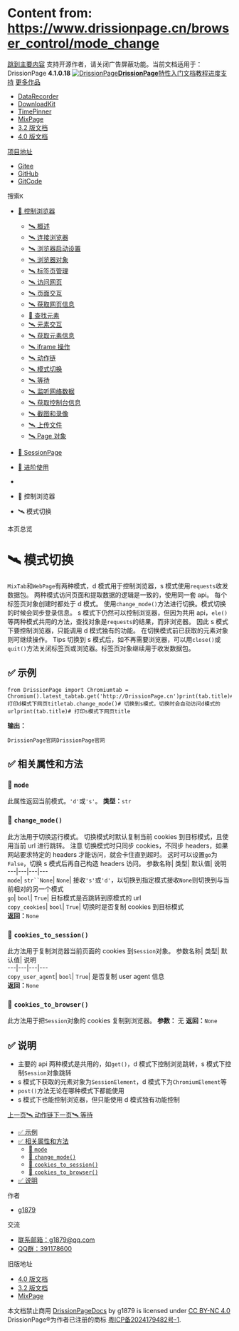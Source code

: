 # Content from: https://www.drissionpage.cn/browser_control/mode_change

[跳到主要内容](https://www.drissionpage.cn/browser_control/mode_change#__docusaurus_skipToContent_fallback)
支持开源作者，请关闭广告屏蔽功能。当前文档适用于：DrissionPage **4.1.0.18**
[![DrissionPage](https://www.drissionpage.cn/img/color_logo.png)**DrissionPage**](https://www.drissionpage.cn/)[特性](https://www.drissionpage.cn/features/4.1)[入门](https://www.drissionpage.cn/get_start/installation)[文档](https://www.drissionpage.cn/browser_control/intro)[教程](https://www.drissionpage.cn/tutorials/xingqiu)[进度](https://www.drissionpage.cn/versions/4.1.x)[支持](https://www.drissionpage.cn/support)
[更多作品](https://www.drissionpage.cn/browser_control/mode_change)
  * [DataRecorder](https://drissionpage.cn/DataRecorderDocs)
  * [DownloadKit](https://drissionpage.cn/DownloadKitDocs)
  * [TimePinner](https://drissionpage.cn/TimePinnerDocs)
  * [MixPage](https://drissionpage.cn/MixPageDocs)
  * [3.2 版文档](https://mall.bilibili.com/neul-next/detailuniversal/detail.html?isMerchant=1&page=detailuniversal_detail&saleType=10&itemsId=12019346&loadingShow=1&noTitleBar=1&msource=merchant_share)
  * [4.0 版文档](https://mall.bilibili.com/neul-next/detailuniversal/detail.html?isMerchant=1&page=detailuniversal_detail&saleType=10&itemsId=12020073&loadingShow=1&noTitleBar=1&msource=merchant_share)


[项目地址](https://www.drissionpage.cn/browser_control/mode_change)
  * [Gitee](https://gitee.com/g1879/DrissionPage)
  * [GitHub](https://github.com/g1879/DrissionPage)
  * [GitCode](https://gitcode.com/g1879/DrissionPage)


搜索`K`
  * [🚀 控制浏览器](https://www.drissionpage.cn/browser_control/mode_change)
    * [🛰️ 概述](https://www.drissionpage.cn/browser_control/intro)
    * [🛰️ 连接浏览器](https://www.drissionpage.cn/browser_control/connect_browser)
    * [🛰️ 浏览器启动设置](https://www.drissionpage.cn/browser_control/browser_options)
    * [🛰️ 浏览器对象](https://www.drissionpage.cn/browser_control/browser_object)
    * [🛰️ 标签页管理](https://www.drissionpage.cn/browser_control/tabs)
    * [🛰️ 访问网页](https://www.drissionpage.cn/browser_control/visit)
    * [🛰️ 页面交互](https://www.drissionpage.cn/browser_control/page_operation)
    * [🛰️ 获取网页信息](https://www.drissionpage.cn/browser_control/get_page_info)
    * [🔎 查找元素](https://www.drissionpage.cn/browser_control/mode_change)
    * [🛰️ 元素交互](https://www.drissionpage.cn/browser_control/ele_operation)
    * [🛰️ 获取元素信息](https://www.drissionpage.cn/browser_control/get_ele_info)
    * [🛰️ iframe 操作](https://www.drissionpage.cn/browser_control/iframe)
    * [🛰️ 动作链](https://www.drissionpage.cn/browser_control/actions)
    * [🛰️ 模式切换](https://www.drissionpage.cn/browser_control/mode_change)
    * [🛰️ 等待](https://www.drissionpage.cn/browser_control/waiting)
    * [🛰️ 监听网络数据](https://www.drissionpage.cn/browser_control/listener)
    * [🛰️ 获取控制台信息](https://www.drissionpage.cn/browser_control/console)
    * [🛰️ 截图和录像](https://www.drissionpage.cn/browser_control/screen)
    * [🛰️ 上传文件](https://www.drissionpage.cn/browser_control/upload)
    * [🛰️ Page 对象](https://www.drissionpage.cn/browser_control/pages)
  * [🛫 SessionPage](https://www.drissionpage.cn/browser_control/mode_change)
  * [🧰 进阶使用](https://www.drissionpage.cn/browser_control/mode_change)


  * [](https://www.drissionpage.cn/)
  * 🚀 控制浏览器
  * 🛰️ 模式切换


本页总览
# 🛰️ 模式切换
`MixTab`和`WebPage`有两种模式，d 模式用于控制浏览器，s 模式使用`requests`收发数据包。
两种模式访问页面和提取数据的逻辑是一致的，使用同一套 api。
每个标签页对象创建时都处于 d 模式。
使用`change_mode()`方法进行切换。模式切换的时候会同步登录信息。
s 模式下仍然可以控制浏览器，但因为共用 api，`ele()`等两种模式共用的方法，查找对象是`requests`的结果，而非浏览器。
因此 s 模式下要控制浏览器，只能调用 d 模式独有的功能。
在切换模式前已获取的元素对象则可继续操作。
Tips
切换到 s 模式后，如不再需要浏览器，可以用`close()`或`quit()`方法关闭标签页或浏览器。标签页对象继续用于收发数据包。
## ✅️️ 示例[​](https://www.drissionpage.cn/browser_control/mode_change#️️-示例 "✅️️ 示例的直接链接")
```
from DrissionPage import Chromiumtab = Chromium().latest_tabtab.get('http://DrissionPage.cn')print(tab.title)# 打印d模式下网页titletab.change_mode()# 切换到s模式，切换时会自动访问d模式的urlprint(tab.title)# 打印s模式下网页title
```

**输出：**
```
DrissionPage官网DrissionPage官网
```

## ✅️️ 相关属性和方法[​](https://www.drissionpage.cn/browser_control/mode_change#️️-相关属性和方法 "✅️️ 相关属性和方法的直接链接")
### 📌️ `mode`[​](https://www.drissionpage.cn/browser_control/mode_change#️-mode "️-mode的直接链接")
此属性返回当前模式。`'d'`或`'s'`。
**类型：**`str`
### 📌 `change_mode()`[​](https://www.drissionpage.cn/browser_control/mode_change#-change_mode "-change_mode的直接链接")
此方法用于切换运行模式。
切换模式时默认复制当前 cookies 到目标模式，且使用当前 url 进行跳转。
注意
切换模式时只同步 cookies，不同步 headers，如果网站要求特定的 headers 才能访问，就会卡住直到超时。 这时可以设置`go`为`False`，切换 s 模式后再自己构造 headers 访问。
参数名称| 类型| 默认值| 说明  
---|---|---|---  
`mode`| `str``None`| `None`| 接收`'s'`或`'d'`，以切换到指定模式接收`None`则切换到与当前相对的另一个模式  
`go`| `bool`| `True`| 目标模式是否跳转到原模式的 url  
`copy_cookies`| `bool`| `True`| 切换时是否复制 cookies 到目标模式  
**返回：**`None`
### 📌 `cookies_to_session()`[​](https://www.drissionpage.cn/browser_control/mode_change#-cookies_to_session "-cookies_to_session的直接链接")
此方法用于复制浏览器当前页面的 cookies 到`Session`对象。
参数名称| 类型| 默认值| 说明  
---|---|---|---  
`copy_user_agent`| `bool`| `True`| 是否复制 user agent 信息  
**返回：**`None`
### 📌 `cookies_to_browser()`[​](https://www.drissionpage.cn/browser_control/mode_change#-cookies_to_browser "-cookies_to_browser的直接链接")
此方法用于把`Session`对象的 cookies 复制到浏览器。
**参数：** 无
**返回：**`None`
## ✅️️ 说明[​](https://www.drissionpage.cn/browser_control/mode_change#️️-说明 "✅️️ 说明的直接链接")
  * 主要的 api 两种模式是共用的，如`get()`，d 模式下控制浏览跳转，s 模式下控制`Session`对象跳转
  * s 模式下获取的元素对象为`SessionElement`，d 模式下为`ChromiumElement`等
  * `post()`方法无论在哪种模式下都能使用
  * s 模式下也能控制浏览器，但只能使用 d 模式独有功能控制


[上一页🛰️ 动作链](https://www.drissionpage.cn/browser_control/actions)[下一页🛰️ 等待](https://www.drissionpage.cn/browser_control/waiting)
  * [✅️️ 示例](https://www.drissionpage.cn/browser_control/mode_change#️️-示例)
  * [✅️️ 相关属性和方法](https://www.drissionpage.cn/browser_control/mode_change#️️-相关属性和方法)
    * [📌️ `mode`](https://www.drissionpage.cn/browser_control/mode_change#️-mode)
    * [📌 `change_mode()`](https://www.drissionpage.cn/browser_control/mode_change#-change_mode)
    * [📌 `cookies_to_session()`](https://www.drissionpage.cn/browser_control/mode_change#-cookies_to_session)
    * [📌 `cookies_to_browser()`](https://www.drissionpage.cn/browser_control/mode_change#-cookies_to_browser)
  * [✅️️ 说明](https://www.drissionpage.cn/browser_control/mode_change#️️-说明)


作者
  * [g1879](https://gitee.com/g1879)


交流
  * [联系邮箱：g1879@qq.com](https://www.drissionpage.cn/browser_control/mode_change)
  * [QQ群：391178600](https://www.drissionpage.cn/browser_control/mode_change)


旧版地址
  * [4.0 版文档](https://mall.bilibili.com/neul-next/detailuniversal/detail.html?isMerchant=1&page=detailuniversal_detail&saleType=10&itemsId=12020073&loadingShow=1&noTitleBar=1&msource=merchant_share)
  * [3.2 版文档](https://mall.bilibili.com/neul-next/detailuniversal/detail.html?isMerchant=1&page=detailuniversal_detail&saleType=10&itemsId=12019346&loadingShow=1&noTitleBar=1&msource=merchant_share)
  * [MixPage](https://DrissionPage.cn/mixpagedocs)


本文档禁止商用 [DrissionPageDocs](https://drissionpage.cn) by g1879 is licensed under [CC BY-NC 4.0](http://creativecommons.org/licenses/by-nc/4.0/?ref=chooser-v1)
DrissionPage®为作者已注册的商标 [粤ICP备2024179482号-1](https://beian.miit.gov.cn/).
